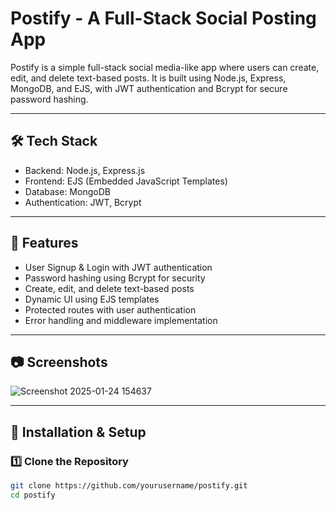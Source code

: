 # Postify - A Full-Stack Social Posting App

Postify is a simple full-stack social media-like app where users can create, edit, and delete text-based posts. It is built using Node.js, Express, MongoDB, and EJS, with JWT authentication and Bcrypt for secure password hashing.

---

## 🛠️ Tech Stack
- Backend: Node.js, Express.js  
- Frontend: EJS (Embedded JavaScript Templates)  
- Database: MongoDB  
- Authentication: JWT, Bcrypt  

---

## 📌 Features
- User Signup & Login with JWT authentication  
- Password hashing using Bcrypt for security  
- Create, edit, and delete text-based posts  
- Dynamic UI using EJS templates  
- Protected routes with user authentication  
- Error handling and middleware implementation  

---

## 📷 Screenshots
![Screenshot 2025-01-24 154637](https://github.com/user-attachments/assets/08162876-3580-41fe-83db-5312d9988a60)


---

## 🚀 Installation & Setup

### 1️⃣ Clone the Repository
```sh
git clone https://github.com/yourusername/postify.git
cd postify
